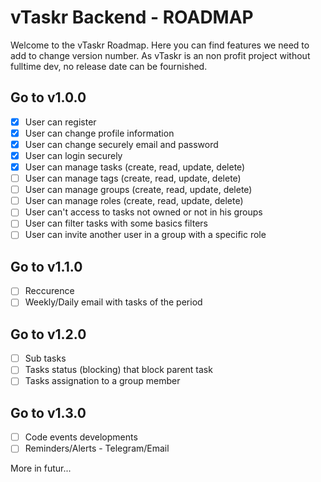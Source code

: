 # vTaskr Backend - ROADMAP

Welcome to the vTaskr Roadmap.
Here you can find features we need to add to change version number.
As vTaskr is an non profit project without fulltime dev, no release date can be fournished.

## Go to v1.0.0
- [x] User can register
- [x] User can change profile information
- [x] User can change securely email and password
- [x] User can login securely
- [x] User can manage tasks (create, read, update, delete)
- [ ] User can manage tags (create, read, update, delete)
- [ ] User can manage groups (create, read, update, delete)
- [ ] User can manage roles (create, read, update, delete)
- [ ] User can't access to tasks not owned or not in his groups
- [ ] User can filter tasks with some basics filters
- [ ] User can invite another user in a group with a specific role

## Go to v1.1.0
- [ ] Reccurence
- [ ] Weekly/Daily email with tasks of the period

## Go to v1.2.0
- [ ] Sub tasks
- [ ] Tasks status (blocking) that block parent task
- [ ] Tasks assignation to a group member

## Go to v1.3.0
- [ ] Code events developments
- [ ] Reminders/Alerts - Telegram/Email

More in futur...
